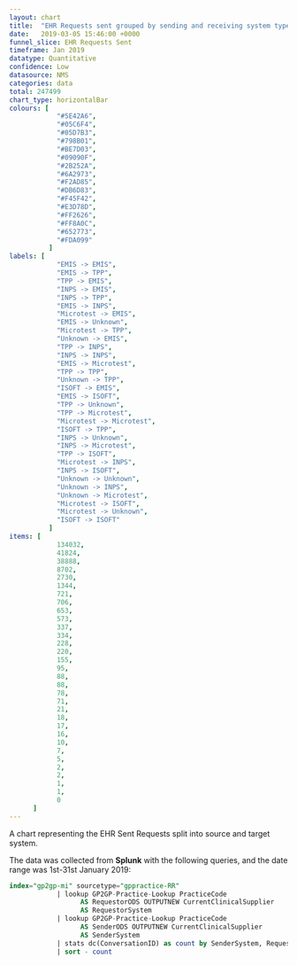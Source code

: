 ```yaml
---
layout: chart
title:  "EHR Requests sent grouped by sending and receiving system type"
date:   2019-03-05 15:46:00 +0000
funnel_slice: EHR Requests Sent
timeframe: Jan 2019
datatype: Quantitative
confidence: Low
datasource: NMS
categories: data
total: 247499
chart_type: horizontalBar
colours: [
            "#5E42A6",
            "#05C6F4",
            "#05D7B3",
            "#798B01",
            "#BE7D03",
            "#09090F",
            "#2B252A",
            "#6A2973",
            "#F2AD85",
            "#DB6D83",
            "#F45F42",
            "#E3D78D",
            "#FF2626",
            "#FF8A0C",
            "#652773",
            "#FDA099"
          ]
labels: [
            "EMIS -> EMIS",
            "EMIS -> TPP",
            "TPP -> EMIS",
            "INPS -> EMIS",
            "INPS -> TPP",
            "EMIS -> INPS",
            "Microtest -> EMIS",
            "EMIS -> Unknown",
            "Microtest -> TPP",
            "Unknown -> EMIS",
            "TPP -> INPS",
            "INPS -> INPS",
            "EMIS -> Microtest",
            "TPP -> TPP",
            "Unknown -> TPP",
            "ISOFT -> EMIS",
            "EMIS -> ISOFT",
            "TPP -> Unknown",
            "TPP -> Microtest",
            "Microtest -> Microtest",
            "ISOFT -> TPP",
            "INPS -> Unknown",
            "INPS -> Microtest",
            "TPP -> ISOFT",
            "Microtest -> INPS",
            "INPS -> ISOFT",
            "Unknown -> Unknown",
            "Unknown -> INPS",
            "Unknown -> Microtest",
            "Microtest -> ISOFT",
            "Microtest -> Unknown",
            "ISOFT -> ISOFT"
          ]
items: [
            134032,
            41824,
            38888,
            8702,
            2730,
            1344,
            721,
            706,
            653,
            573,
            337,
            334,
            228,
            220,
            155,
            95,
            88,
            88,
            78,
            71,
            21,
            18,
            17,
            16,
            10,
            7,
            5,
            2,
            2,
            1,
            1,
            0
      ]
---
```

A chart representing the EHR Sent Requests split into source and target system.

The data was collected from **Splunk** with the following queries, and the date range was 1st-31st January 2019:

```sql
index="gp2gp-mi" sourcetype="gppractice-RR"
            | lookup GP2GP-Practice-Lookup PracticeCode 
                  AS RequestorODS OUTPUTNEW CurrentClinicalSupplier
                  AS RequestorSystem
            | lookup GP2GP-Practice-Lookup PracticeCode 
                  AS SenderODS OUTPUTNEW CurrentClinicalSupplier
                  AS SenderSystem
            | stats dc(ConversationID) as count by SenderSystem, RequestorSystem
            | sort - count
```
